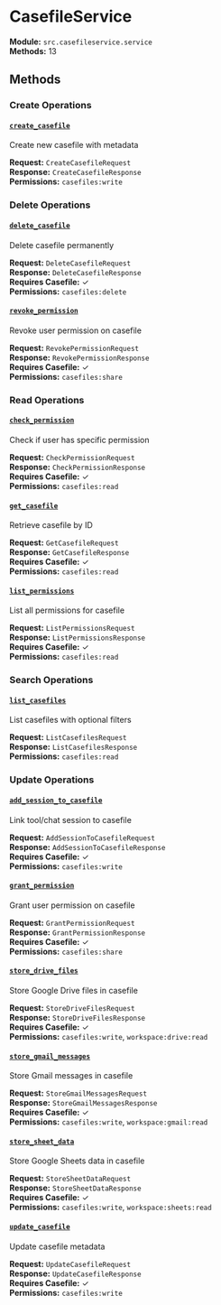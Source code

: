 # CasefileService

**Module:** `src.casefileservice.service`  
**Methods:** 13

## Methods

### Create Operations

#### [`create_casefile`](../workspace/create_casefile.md)

Create new casefile with metadata

**Request:** `CreateCasefileRequest`  
**Response:** `CreateCasefileResponse`  
**Permissions:** `casefiles:write`  

### Delete Operations

#### [`delete_casefile`](../workspace/delete_casefile.md)

Delete casefile permanently

**Request:** `DeleteCasefileRequest`  
**Response:** `DeleteCasefileResponse`  
**Requires Casefile:** ✓  
**Permissions:** `casefiles:delete`  

#### [`revoke_permission`](../workspace/revoke_permission.md)

Revoke user permission on casefile

**Request:** `RevokePermissionRequest`  
**Response:** `RevokePermissionResponse`  
**Requires Casefile:** ✓  
**Permissions:** `casefiles:share`  

### Read Operations

#### [`check_permission`](../workspace/check_permission.md)

Check if user has specific permission

**Request:** `CheckPermissionRequest`  
**Response:** `CheckPermissionResponse`  
**Requires Casefile:** ✓  
**Permissions:** `casefiles:read`  

#### [`get_casefile`](../workspace/get_casefile.md)

Retrieve casefile by ID

**Request:** `GetCasefileRequest`  
**Response:** `GetCasefileResponse`  
**Requires Casefile:** ✓  
**Permissions:** `casefiles:read`  

#### [`list_permissions`](../workspace/list_permissions.md)

List all permissions for casefile

**Request:** `ListPermissionsRequest`  
**Response:** `ListPermissionsResponse`  
**Requires Casefile:** ✓  
**Permissions:** `casefiles:read`  

### Search Operations

#### [`list_casefiles`](../workspace/list_casefiles.md)

List casefiles with optional filters

**Request:** `ListCasefilesRequest`  
**Response:** `ListCasefilesResponse`  
**Permissions:** `casefiles:read`  

### Update Operations

#### [`add_session_to_casefile`](../workspace/add_session_to_casefile.md)

Link tool/chat session to casefile

**Request:** `AddSessionToCasefileRequest`  
**Response:** `AddSessionToCasefileResponse`  
**Requires Casefile:** ✓  
**Permissions:** `casefiles:write`  

#### [`grant_permission`](../workspace/grant_permission.md)

Grant user permission on casefile

**Request:** `GrantPermissionRequest`  
**Response:** `GrantPermissionResponse`  
**Requires Casefile:** ✓  
**Permissions:** `casefiles:share`  

#### [`store_drive_files`](../workspace/store_drive_files.md)

Store Google Drive files in casefile

**Request:** `StoreDriveFilesRequest`  
**Response:** `StoreDriveFilesResponse`  
**Requires Casefile:** ✓  
**Permissions:** `casefiles:write`, `workspace:drive:read`  

#### [`store_gmail_messages`](../workspace/store_gmail_messages.md)

Store Gmail messages in casefile

**Request:** `StoreGmailMessagesRequest`  
**Response:** `StoreGmailMessagesResponse`  
**Requires Casefile:** ✓  
**Permissions:** `casefiles:write`, `workspace:gmail:read`  

#### [`store_sheet_data`](../workspace/store_sheet_data.md)

Store Google Sheets data in casefile

**Request:** `StoreSheetDataRequest`  
**Response:** `StoreSheetDataResponse`  
**Requires Casefile:** ✓  
**Permissions:** `casefiles:write`, `workspace:sheets:read`  

#### [`update_casefile`](../workspace/update_casefile.md)

Update casefile metadata

**Request:** `UpdateCasefileRequest`  
**Response:** `UpdateCasefileResponse`  
**Requires Casefile:** ✓  
**Permissions:** `casefiles:write`  

